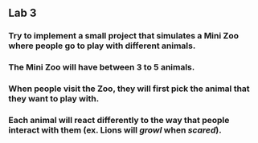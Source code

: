 ## Lab 3

### Try to implement a small project that simulates a Mini Zoo where people go to play with different animals.

### The Mini Zoo will have between 3 to 5 animals.

### When people visit the Zoo, they will first pick the animal that they want to play with.

### Each animal will react differently to the way that people interact with them (ex. Lions will *growl* when *scared*).